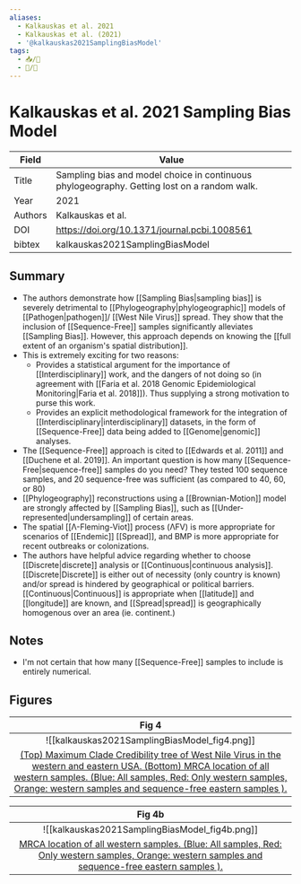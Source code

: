 ```yaml
---
aliases:
  - Kalkauskas et al. 2021
  - Kalkauskas et al. (2021)
  - '@kalkauskas2021SamplingBiasModel'
tags:
  - 📥/📰
  - 📝/🌿  
---
```


# Kalkauskas et al. 2021 Sampling Bias Model

| Field   | Value                                                                                       |
| ------- | ------------------------------------------------------------------------------------------- |
| Title   | Sampling bias and model choice in continuous phylogeography. Getting lost on a random walk. | 
| Year    | 2021                                                                                        |
| Authors | Kalkauskas et al.                                                                           |
| DOI     | <https://doi.org/10.1371/journal.pcbi.1008561>                                              |
| bibtex  | kalkauskas2021SamplingBiasModel                                                             |

## Summary
- The authors demonstrate how [[Sampling Bias|sampling bias]] is severely detrimental to [[Phylogeography|phylogeographic]] models of [[Pathogen|pathogen]]/ [[West Nile Virus]] spread. They show that the inclusion of [[Sequence-Free]] samples significantly alleviates [[Sampling Bias]]. However, this approach depends on knowing the [[full extent of an organism's spatial distribution]].
- This is extremely exciting for two reasons:
	- Provides a statistical argument for the importance of [[Interdisciplinary]] work, and the dangers of not doing so (in agreement with [[Faria et al. 2018 Genomic Epidemiological Monitoring|Faria et al. 2018]]). Thus supplying a strong motivation to purse this work.
	- Provides an explicit methodological framework for the integration of [[Interdisciplinary|interdisciplinary]] datasets, in the form of [[Sequence-Free]] data being added to [[Genome|genomic]] analyses.
- The [[Sequence-Free]] approach is cited to [[Edwards et al. 2011]] and [[Duchene et al. 2019]]. An important question is how many [[Sequence-Free|sequence-free]] samples do you need? They tested 100 sequence samples, and 20 sequence-free was sufficient (as compared to 40, 60, or 80)
- [[Phylogeography]] reconstructions using a [[Brownian-Motion]] model are strongly affected by [[Sampling Bias]], such as [[Under-represented|undersampling]] of certain areas.
- The spatial [[Λ-Fleming-Viot]] process (ΛFV) is more appropriate for scenarios of [[Endemic]] [[Spread]], and BMP is more appropriate for recent outbreaks or colonizations.
- The authors have helpful advice regarding whether to choose [[Discrete|discrete]] analysis or [[Continuous|continuous analysis]]. [[Discrete|Discrete]] is either out of necessity (only country is known) and/or spread is hindered by geographical or political barriers. [[Continuous|Continuous]] is appropriate when [[latitude]] and [[longitude]] are known, and [[Spread|spread]] is geographically homogenous over an area (ie. continent.)

## Notes

- I'm not certain that how many [[Sequence-Free]] samples to include is entirely numerical.
## Figures

|    Fig 4                                       |
|:--------------------------------------------:|
| ![[kalkauskas2021SamplingBiasModel_fig4.png]] |
| [(Top) Maximum Clade Credibility tree of West Nile Virus in the western and eastern USA. (Bottom) MRCA location of all western samples. (Blue: All samples, Red: Only western samples, Orange: western samples and sequence-free eastern samples ).](Kalkauskas%20et%20al.%202021%20Sampling%20Bias%20Model.md) |

|    Fig 4b                                       |
|:--------------------------------------------:|
| ![[kalkauskas2021SamplingBiasModel_fig4b.png]] |
| [MRCA location of all western samples. (Blue: All samples, Red: Only western samples, Orange: western samples and sequence-free eastern samples ).](Kalkauskas%20et%20al.%202021%20Sampling%20Bias%20Model.md) |